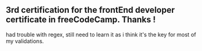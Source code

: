 3rd certification for the frontEnd developer certificate in freeCodeCamp. Thanks !
--
had trouble with regex, still need to learn it as i think it's the key for most of my validations.